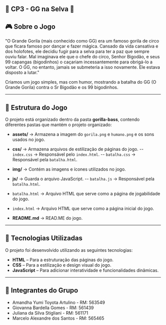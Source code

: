 ## 🦍 CP3 - GG na Selva 🌳

## 🎮 Sobre o Jogo
"O Grande Gorila (mais conhecido como GG) era um famoso gorila de circo que ficara famoso por dançar e fazer mágica. Cansado da vida cansativa e dos holofotes, ele decidiu fugir para a selva para ter a paz que sempre ouviu falar.
Mal imaginava ele que o chefe do circo, Senhor Bigodão, e seus 99 capangas (bigodinhos) o caçariam incessantemente para obrigá-lo a voltar. O GG, no entanto, jamais se submeteria a isso novamente. Ele estava disposto a lutar."

Criamos um jogo simples, mas com humor, mostrando a batalha do GG (O Grande Gorila) contra o Sr Bigodão e os 99 bigodinhos.

---

## 📁 Estrutura do Jogo  
O projeto está organizado dentro da pasta **gorilla-bass**, contendo diferentes pastas que mantém o projeto organizado:

- **assets/** → Armazena a imagem do `gorila.png` e `humano.png` e os sons usados no jogo.

- **css/** → Armazena arquivos de estilização de páginas do jogo. 
 -- `index.css` → Responsável pelo `index.html`.
 -- `batalha.css` → Responsável pela `batalha.html`.

- **img/** → Contém as imagens e ícones utilizados no jogo.
  
- **js/** → Guarda o arquivo JavaScript.
 -- `batalha.js` → Responsável pela `batalha.html`.

- `batalha.html` →  Arquivo HTML que serve como a página de jogabilidade do jogo.
- `index.html` → Arquivo HTML que serve como a página inicial do jogo.

- **README.md** → READ.ME do jogo.

---

## 🚀 Tecnologias Utilizadas
O projeto foi desenvolvido utilizando as seguintes tecnologias:
- **HTML** – Para a estruturação das páginas do jogo.
- **CSS** – Para a estilização e design visual do jogo.
- **JavaScript** – Para adicionar interatividade e funcionalidades dinâmicas.

---

## 👥 Integrantes do Grupo
- Amandha Yumi Toyota Artulino - RM: 563549
- Giovanna Bardella Gomes - RM: 561439
- Juliana da Silva Stigliani - RM: 561171
- Marcelo Alexandre dos Santos - RM: 565465

